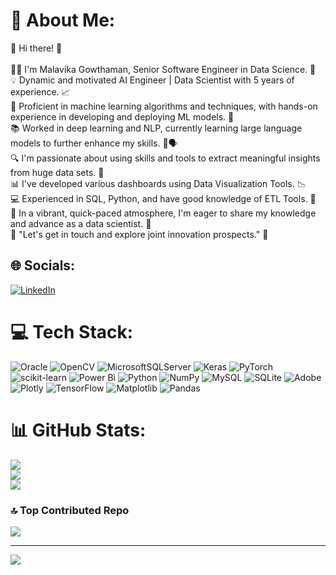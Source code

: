 # 💫 About Me:
👋 Hi there! 🌟<br><br>👩‍💻 I'm Malavika Gowthaman, Senior Software Engineer in Data Science. 💼  <br>💡 Dynamic and motivated AI Engineer | Data Scientist with 5 years of experience. 📈  <br>🤖 Proficient in machine learning algorithms and techniques, with hands-on experience in developing and deploying ML models. 🧠  <br>📚 Worked in deep learning and NLP, currently learning large language models to further enhance my skills. 🤖🗣️  <br>🔍 I'm passionate about using skills and tools to extract meaningful insights from huge data sets. 🔎  <br>📊 I've developed various dashboards using Data Visualization Tools. 📉  <br>💻 Experienced in SQL, Python, and have good knowledge of ETL Tools. 🐍  <br>🚀 In a vibrant, quick-paced atmosphere, I'm eager to share my knowledge and advance as a data scientist. 💬  <br>💬 "Let's get in touch and explore joint innovation prospects." 🤝  

## 🌐 Socials:
[![LinkedIn](https://img.shields.io/badge/LinkedIn-%230077B5.svg?logo=linkedin&logoColor=white)](https://linkedin.com/in/https://www.linkedin.com/in/malavika-g-20986a243/) 

# 💻 Tech Stack:
![Oracle](https://img.shields.io/badge/Oracle-F80000?style=for-the-badge&logo=oracle&logoColor=white) ![OpenCV](https://img.shields.io/badge/opencv-%23white.svg?style=for-the-badge&logo=opencv&logoColor=white) ![MicrosoftSQLServer](https://img.shields.io/badge/Microsoft%20SQL%20Server-CC2927?style=for-the-badge&logo=microsoft%20sql%20server&logoColor=white) ![Keras](https://img.shields.io/badge/Keras-%23D00000.svg?style=for-the-badge&logo=Keras&logoColor=white) ![PyTorch](https://img.shields.io/badge/PyTorch-%23EE4C2C.svg?style=for-the-badge&logo=PyTorch&logoColor=white) ![scikit-learn](https://img.shields.io/badge/scikit--learn-%23F7931E.svg?style=for-the-badge&logo=scikit-learn&logoColor=white) ![Power Bi](https://img.shields.io/badge/power_bi-F2C811?style=for-the-badge&logo=powerbi&logoColor=black) ![Python](https://img.shields.io/badge/python-3670A0?style=for-the-badge&logo=python&logoColor=ffdd54) ![NumPy](https://img.shields.io/badge/numpy-%23013243.svg?style=for-the-badge&logo=numpy&logoColor=white) ![MySQL](https://img.shields.io/badge/mysql-4479A1.svg?style=for-the-badge&logo=mysql&logoColor=white) ![SQLite](https://img.shields.io/badge/sqlite-%2307405e.svg?style=for-the-badge&logo=sqlite&logoColor=white) ![Adobe](https://img.shields.io/badge/adobe-%23FF0000.svg?style=for-the-badge&logo=adobe&logoColor=white) ![Plotly](https://img.shields.io/badge/Plotly-%233F4F75.svg?style=for-the-badge&logo=plotly&logoColor=white) ![TensorFlow](https://img.shields.io/badge/TensorFlow-%23FF6F00.svg?style=for-the-badge&logo=TensorFlow&logoColor=white) ![Matplotlib](https://img.shields.io/badge/Matplotlib-%23ffffff.svg?style=for-the-badge&logo=Matplotlib&logoColor=black) ![Pandas](https://img.shields.io/badge/pandas-%23150458.svg?style=for-the-badge&logo=pandas&logoColor=white)

# 📊 GitHub Stats:
![](https://github-readme-stats.vercel.app/api?username=MalavikaGowthaman&theme=dark&hide_border=false&include_all_commits=false&count_private=false)<br/>
![](https://github-readme-streak-stats.herokuapp.com/?user=MalavikaGowthaman&theme=dark&hide_border=false)<br/>
![](https://github-readme-stats.vercel.app/api/top-langs/?username=MalavikaGowthaman&theme=dark&hide_border=false&include_all_commits=false&count_private=false&layout=compact)

### 🔝 Top Contributed Repo
![](https://github-contributor-stats.vercel.app/api?username=MalavikaGowthaman&limit=5&theme=dark&combine_all_yearly_contributions=true)

---
[![](https://visitcount.itsvg.in/api?id=MalavikaGowthaman&icon=0&color=0)](https://visitcount.itsvg.in)

